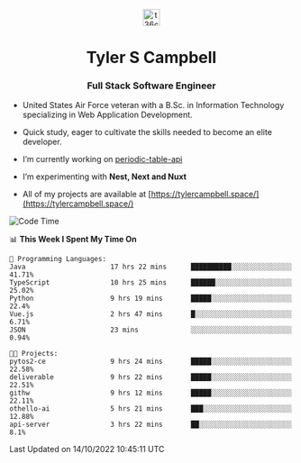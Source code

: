 <p align="center">
<a href="https://www.linkedin.com/in/t36campbell" target="blank"><img align="center" src="https://ik.imagekit.io/t36campbell/Portfolio/linkedin.png.original_m8bbGgPh6.png" alt="t36campbell" height="30" width="30" /></a>
</p>
<h1 align="center">Tyler S Campbell</h1>
<h3 align="center">Full Stack Software Engineer</h3>

* United States Air Force veteran with a B.Sc. in Information Technology specializing in Web Application Development. 

* Quick study, eager to cultivate the skills needed to become an elite developer.

* I’m currently working on [periodic-table-api](https://github.com/t36campbell/periodic-table-api)

* I’m experimenting with **Nest, Next and Nuxt**

* All of my projects are available at [https://tylercampbell.space/](https://tylercampbell.space/)

<!--START_SECTION:waka-->
![Code Time](http://img.shields.io/badge/Code%20Time-1%2C894%20hrs%2010%20mins-blue)

📊 **This Week I Spent My Time On** 

```text
💬 Programming Languages: 
Java                     17 hrs 22 mins      ██████████░░░░░░░░░░░░░░░   41.71% 
TypeScript               10 hrs 25 mins      ██████░░░░░░░░░░░░░░░░░░░   25.02% 
Python                   9 hrs 19 mins       █████░░░░░░░░░░░░░░░░░░░░   22.4% 
Vue.js                   2 hrs 47 mins       █░░░░░░░░░░░░░░░░░░░░░░░░   6.71% 
JSON                     23 mins             ░░░░░░░░░░░░░░░░░░░░░░░░░   0.94%

🐱‍💻 Projects: 
pytos2-ce                9 hrs 24 mins       █████░░░░░░░░░░░░░░░░░░░░   22.58% 
deliverable              9 hrs 22 mins       █████░░░░░░░░░░░░░░░░░░░░   22.51% 
githw                    9 hrs 12 mins       █████░░░░░░░░░░░░░░░░░░░░   22.11% 
othello-ai               5 hrs 21 mins       ███░░░░░░░░░░░░░░░░░░░░░░   12.88% 
api-server               3 hrs 22 mins       ██░░░░░░░░░░░░░░░░░░░░░░░   8.1%

```


 Last Updated on 14/10/2022 10:45:11 UTC
<!--END_SECTION:waka-->
